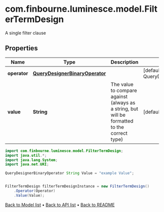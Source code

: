 # com.finbourne.luminesce.model.FilterTermDesign
A single filter clause

## Properties

Name | Type | Description | Notes
------------ | ------------- | ------------- | -------------
**operator** | [**QueryDesignerBinaryOperator**](QueryDesignerBinaryOperator.md) |  | [default to QueryDesignerBinaryOperator]
**value** | **String** | The value to compare against (always as a string, but will be formatted to the correct type) | [default to String]

```java
import com.finbourne.luminesce.model.FilterTermDesign;
import java.util.*;
import java.lang.System;
import java.net.URI;

QueryDesignerBinaryOperator String Value = "example Value";


FilterTermDesign filterTermDesignInstance = new FilterTermDesign()
    .Operator(Operator)
    .Value(Value);
```


[Back to Model list](../README.md#documentation-for-models) &#8226; [Back to API list](../README.md#documentation-for-api-endpoints) &#8226; [Back to README](../README.md)

